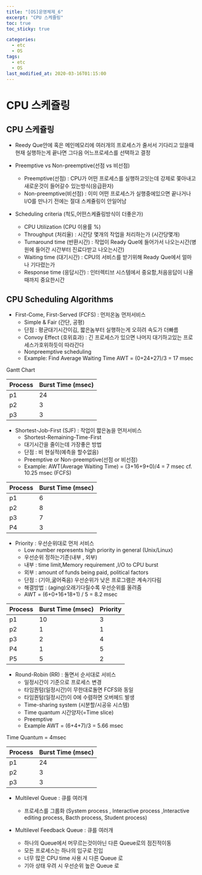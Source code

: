 ```yaml
---
title: "[OS]운영체제_6"
excerpt: "CPU 스케쥴링"
toc: true
toc_sticky: true

categories:
  - etc
  - OS
tags:
  - etc
  - OS
last_modified_at: 2020-03-16T01:15:00
---
```


# CPU 스케쥴링

## CPU 스케쥴링
- Reedy Que안에 혹은 메인메모리에 여러개의 프로세스가 줄서서 기다리고 있을때 현재 실행하는게 끝나면 그다음 어느프로세스를 선택하고 결정

+ Preemptive vs Non-preemptive(선점 vs 비선점)
  - Preemptive(선점) : CPU가 어떤 프로세스를 실행하고잇는데 강제로 쫒아내고 새로운것이 들어갈수 있는방식(응급환자)
  - Non-preemptive(비선점) : 이미 어떤 프로세스가 실행중에있으면 끝나거나 I/O를 만나기 전에는 절대 스케쥴링이 안일어남

+ Scheduling criteria (척도,어떤스케쥴링방식이 더좋은가)
  - CPU Utilization (CPU 이용률 %) 
  - Throughput (처리율) : 시간당 몇개의 작업을 처리하는가 (시간당몇개)
  - Turnaround time (반환시간) : 작업이 Ready Que에 들어가서 나오는시간(병원에 들어간 시간부터 진료다받고 나오는시간) 
  - Waiting time (대기시간) : CPU의 서비스를 받기위해  Ready Que에서 얼마나 기다렸는가
  - Response time (응답시간) : 인터렉티브 시스템에서 중요함,처음응답이 나올때까지 중요한시간

## CPU Scheduling Algorithms
+ First-Come, First-Served (FCFS) : 먼저온놈 먼저서비스
  - Simple & Fair (간단, 공평)
  - 단점 : 평균대기시간이김, 짧은놈부터 실행하는게 오히려 속도가 더빠름    
  - Convoy Effect (호위효과) : 긴 프로세스가 있으면 나머지 대기하고있는 프로세스가호위하듯이 따라간다
  - Nonpreemptive scheduling
  - Example: Find Average Waiting Time
      AWT = (0+24+27)/3 = 17 msec

Gantt Chart 

|Process|Burst Time (msec)|
|----|-----|        
|p1|24|
|p2|3|
|p3|3|


+ Shortest-Job-First (SJF) : 작업이 짧은놈을 먼저서비스
    - Shortest-Remaining-Time-First
    - 대기시간을 줄이는데 가장좋은 방법
    - 단점 : 비 현실적(예측을 할수없음)
    - Preemptive or Non-preemptive(선점 or 비선점)
    - Example: AWT(Average Waiting Time) = (3+16+9+0)/4 = 7 msec
            cf. 10.25 msec (FCFS)

|Process|Burst Time (msec)|
|----|-----|        
|p1|6|
|p2|8|
|p3|7|
|P4|3|



+ Priority : 우선순위대로 먼저 서비스
    - Low number represents high priority in general (Unix/Linux)
    - 우선순위 정하는기준(내부 , 외부)
    - 내부 : time limit,Memory requirement ,I/O to CPU burst
    - 외부 : amount of funds being paid, political factors
    - 단점 : (기아,굶어죽음) 우선순위가 낮은 프로그램은 계속기다림
    - 해결방법 : (aging)오래기다릴수록 우선순위를 올려줌
    - AWT = (6+0+16+18+1) / 5 = 8.2 msec 

|Process|Burst Time (msec)|Priority|
|----|-----|-----|        
|p1|10|3|
|p2|1|1|
|p3|2|4|
|P4|1|5|
|P5|5|2|


+ Round-Robin (RR) : 돌면서 순서대로 서비스
    - 일정시간이 기준으로 프로세스 변경 
    - 타임퀀텀(일정시간)이 무한대로돌면 FCFS와 동일
    - 타임퀀텀(일정시간)이 0에 수렴하면 오버헤드 발생
    - Time-sharing system (시분할/시공유 시스템)
    - Time quantum 시간양자(=Time slice)
    - Preemptive
    - Example AWT = (6+4+7)/3 = 5.66 msec
    
Time Quantum = 4msec

|Process|Burst Time (msec)|
|----|-----|        
|p1|24|
|p2|3|
|p3|3|

+ Multilevel Queue : 큐를 여러개
    - 프로세스를 그룹화
    (System process , Interactive process ,Interactive editing process, Bacth process, Student process)

+ Multilevel Feedback Queue : 큐를 여러개
    - 하나의 Queue에서 머무르는것이아닌 다른 Queue로의 점진적이동
    - 모든 프로세스는 하나의 입구로 진입
    - 너무 많은 CPU time 사용 시 다른 Queue 로
    - 기아 상태 우려 시 우선순위 높은 Queue 로
    
